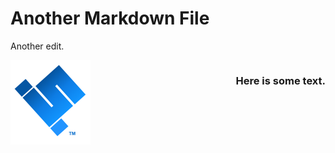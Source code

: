 # Another Markdown File

Another edit.

<img src="scuttle.png" style="float:left;"/>
<h3 style="float:right;">Here is some text.</h3>
